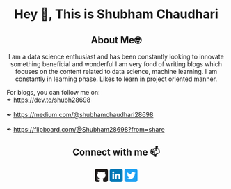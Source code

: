 <h1 align='center'>Hey 👋, This is Shubham Chaudhari</h1>
<p align = 'center'> 
 <a href = https://www.linkedin.com/in/https://www.linkedin.com/in/shubham-chaudhari-57286a175/ target='blank'<img src=https://github.com/edent/SuperTinyIcons/blob/master/images/svg/linkedin.svg height='20' weight='20'></a></p>
<h2 align='center'>About Me🤓</h2>
<p align='center'>
I am a data science enthusiast and has been constantly looking to innovate something beneficial and wonderful
I am very fond of writing blogs which focuses on the content related to data science, machine learning.
I am constantly in learning phase. Likes to learn in project oriented manner.


For blogs, you can follow me on:
<br>✒ https://dev.to/shubh28698</br>
<br>✒ https://medium.com/@shubhamchaudhari28698</br>
<br>✒ https://flipboard.com/@Shubham28698?from=share</br>


</p><h2 align='center'>Connect with me  📫 </h2>
<p align = 'center'> 
 <a href = https://github.com/Shubh28698 target='blank'> <img src=https://github.com/edent/SuperTinyIcons/blob/master/images/svg/github.svg height='30' weight='30'/></a>
<a href = https://www.linkedin.com/in/https://www.linkedin.com/in/shubham-chaudhari-57286a175/ target='blank'> <img src=https://github.com/edent/SuperTinyIcons/blob/master/images/svg/linkedin.svg height='30' weight='30'/></a> 
<a href = https://twitter.com/@Shubham28698 target='blank'> <img src=https://github.com/edent/SuperTinyIcons/blob/master/images/svg/twitter.svg height='30' weight='30'/></a>
